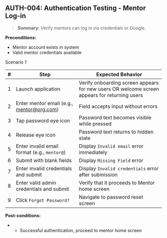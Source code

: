 ## **AUTH-004:** Authentication Testing - Mentor Log-in  

> **Summary:** Verify mentors can log in via credentials or Google.  <br>

**Preconditions:**
- Mentor account exists in system  
- Valid mentor credentials available 

Scenario 1 

 | \# | Step | Expected Behavior | 
 |----|------|-------------------| 
 |  1 | Launch application     | Verify onboarding screen appears for new users OR welcome screen appears for returning users  | 
 | 2 | Enter mentor email (e.g., mentor@org.com) | Field accepts input without errors | 
 | 3 | Tap password eye icon | Password text becomes visible while pressed | 
 | 4 | Release eye icon | Password text returns to hidden state | 
 | 5 | Enter invalid email format (e.g., `mentor@`) | Display `Invalid email` error immediately | 
 | 6 | Submit with blank fields | Display `Missing Field` error | 
 | 7 | Enter invalid credentials and submit | Display `Invalid credentials` error after submission | 
 | 8 | Enter valid admin credentials and submit | Verify that it proceeds to Mentor home screen | 
 | 9 | Click `Forgot Password?` | Navigate to password reset screen |  

**Post-conditions:**  

 - - Successful authentication, proceed to mentor home screen  
